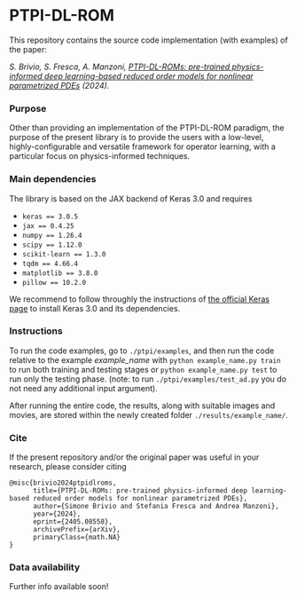 # PTPI-DL-ROM

This repository contains the source code implementation (with examples) of the paper: 

*S. Brivio, S. Fresca, A. Manzoni, [PTPI-DL-ROMs: pre-trained physics-informed deep learning-based reduced order models for nonlinear parametrized PDEs](https://arxiv.org/abs/2405.08558) (2024).*

### Purpose
Other than providing an implementation of the PTPI-DL-ROM paradigm, the purpose of the present library is to provide the users with a low-level, 
highly-configurable and versatile framework for operator learning,
with a particular focus on physics-informed techniques.

### Main dependencies
The library is based on the JAX backend of Keras 3.0 and requires
* ```keras == 3.0.5```
* ```jax == 0.4.25```
* ```numpy == 1.26.4```
* ```scipy == 1.12.0```
* ```scikit-learn == 1.3.0```
* ```tqdm == 4.66.4```
* ```matplotlib == 3.8.0```
* ```pillow == 10.2.0```
  
We recommend to follow throughly the instructions of [the official Keras page](https://keras.io/getting_started/) to install Keras 3.0 and its dependencies.

### Instructions
To run the code examples, go to ```./ptpi/examples```, and then run the code relative to the example *example_name* with
```python example_name.py train``` to run both training and testing stages or ```python example_name.py test``` to run only the testing phase.
(note: to run ```./ptpi/examples/test_ad.py``` you do not need any additional input argument).

After running the entire code, the results, along with suitable images and movies, are stored within the newly created folder ```./results/example_name/```.



### Cite
If the present repository and/or the original paper was useful in your research, 
please consider citing

```
@misc{brivio2024ptpidlroms,
      title={PTPI-DL-ROMs: pre-trained physics-informed deep learning-based reduced order models for nonlinear parametrized PDEs}, 
      author={Simone Brivio and Stefania Fresca and Andrea Manzoni},
      year={2024},
      eprint={2405.08558},
      archivePrefix={arXiv},
      primaryClass={math.NA}
}
```

### Data availability
Further info available soon!
